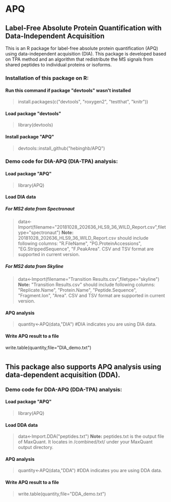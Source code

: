 # APQ

## Label-Free Absolute Protein Quantification with Data-Independent Acquisition

This is an R package for label-free absolute protein quantification (APQ) using data-independent acquisition (DIA).
This package is developed based on TPA method and an algorithm that redistribute the MS signals from shared peptides to individual proteins or isoforms.




### Installation of this package on R:
#### Run this command if package "devtools" wasn't installed
>install.packages(c("devtools", "roxygen2", "testthat", "knitr"))
#### Load package "devtools"
>library(devtools)
#### Install package "APQ"
>devtools::install_github("hebinghb/APQ")


### Demo code for DIA-APQ (DIA-TPA) analysis:
#### Load package "APQ"
>library(APQ)
#### Load DIA data
##### For MS2 data from Spectronaut
>data<-Import(filename="20181028_202636_HLS9_36_WILD_Report.csv",filetype="spectronaut")
**Note:** 20181028_202636_HLS9_36_WILD_Report.csv should include following columns: "R.FileName", "PG.ProteinAccessions", "EG.StrippedSequence", "F.PeakArea". CSV and TSV format are supported in current version.
##### For MS2 data from Skyline
>data<-Import(filename="Transition Results.csv",filetype="skyline")
**Note:** "Transition Results.csv"  should include following columns: "Replicate.Name", "Protein.Name", "Peptide.Sequence", "Fragment.Ion", "Area". CSV and TSV format are supported in current version.
#### APQ analysis
>quantity<-APQ(data,"DIA") #DIA indicates you are using DIA data.
#### Write APQ result to a file
write.table(quantity,file="DIA_demo.txt")





#
## This package also supports APQ analysis using data-dependent acquisition (DDA).
### Demo code for DDA-APQ (DDA-TPA) analysis:
#### Load package "APQ"
>library(APQ)
#### Load DDA data
>data<-Import.DDA("peptides.txt")
**Note:** peptides.txt is the output file of MaxQuant. It locates in /combined/txt/ under your MaxQuant output directory. 
#### APQ analysis
>quantity<-APQ(data,"DDA") #DDA indicates you are using DDA data.
#### Write APQ result to a file
>write.table(quantity,file="DDA_demo.txt")
